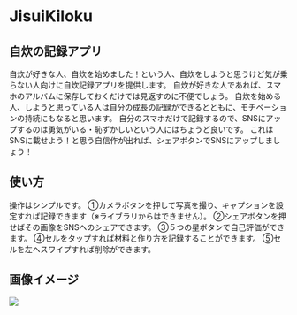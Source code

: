 # JisuiKiloku

## 自炊の記録アプリ
自炊が好きな人、自炊を始めました！という人、自炊をしようと思うけど気が乗らない人向けに自炊記録アプリを提供します。
自炊が好きな人であれば、スマホのアルバムに保存しておくだけでは見返すのに不便でしょう。
自炊を始める人、しようと思っている人は自分の成長の記録ができるとともに、モチベーションの持続にもなると思います。
自分のスマホだけで記録するので、SNSにアップするのは勇気がいる・恥ずかしいという人にはちょうど良いです。
これはSNSに載せよう！と思う自信作が出れば、シェアボタンでSNSにアップしましょう！

## 使い方
操作はシンプルです。
①カメラボタンを押して写真を撮り、キャプションを設定すれば記録できます（※ライブラリからはできません）。
②シェアボタンを押せばその画像をSNSへのシェアできます。
③５つの星ボタンで自己評価ができます。
④セルをタップすれば材料と作り方を記録することができます。
⑤セルを左へスワイプすれば削除ができます。

## 画像イメージ
![](https://user-images.githubusercontent.com/52473279/85937993-03bf3a00-b944-11ea-9f2b-bec7547298ec.png)
